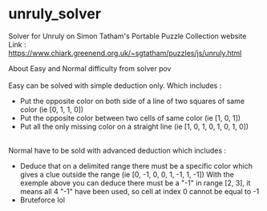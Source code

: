 # unruly_solver
Solver for Unruly on Simon Tatham's Portable Puzzle Collection website \
Link : https://www.chiark.greenend.org.uk/~sgtatham/puzzles/js/unruly.html

About Easy and Normal difficulty from solver pov \
\
Easy can be solved with simple deduction only. Which includes :
- Put the opposite color on both side of a line of two squares of same color (ie [0, 1, 1, 0])
- Put the opposite color between two cells of same color (ie [1, 0, 1])
- Put all the only missing color on a straight line (ie [1, 0, 1, 0, 1, 0, 1, 0])

\
Normal have to be sold with advanced deduction which includes :
- Deduce that on a delimited range there must be a specific color which gives a clue outside the range (ie [0, -1, 0, 0, 1, -1, 1, -1])
  With the exemple above you can deduce there must be a "-1" in range [2, 3], it means all 4 "-1" have been used, so cell at index 0 cannot be equal to -1
- Bruteforce lol
